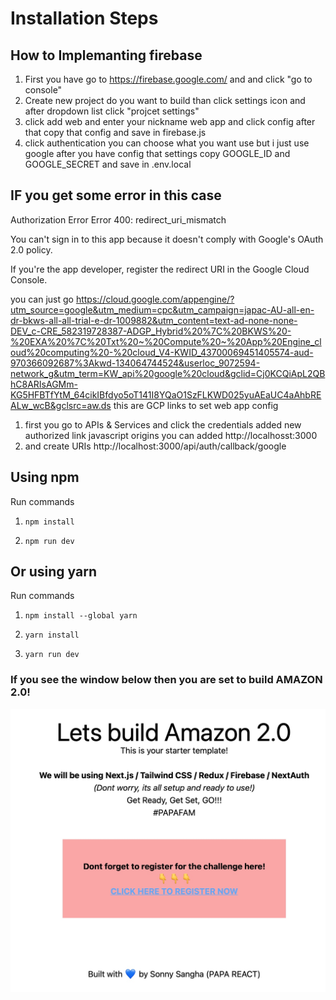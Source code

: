 # Installation Steps


## How to Implemanting firebase 

1) First you have go to https://firebase.google.com/ and and click "go to console"
2) Create new project do you want to build than click settings icon and after dropdown list click "projcet settings"
3) click add web and enter your nickname web app and click config after that copy that config and save in firebase.js
4) click authentication you can choose what you want use but i just use google 
after you have config that settings copy GOOGLE_ID and GOOGLE_SECRET and save in .env.local

## IF you get some error in this case

Authorization Error
Error 400: redirect_uri_mismatch

You can't sign in to this app because it doesn't comply with Google's OAuth 2.0 policy.

If you're the app developer, register the redirect URI in the Google Cloud Console.

you can just go https://cloud.google.com/appengine/?utm_source=google&utm_medium=cpc&utm_campaign=japac-AU-all-en-dr-bkws-all-all-trial-e-dr-1009882&utm_content=text-ad-none-none-DEV_c-CRE_582319728387-ADGP_Hybrid%20%7C%20BKWS%20-%20EXA%20%7C%20Txt%20~%20Compute%20~%20App%20Engine_cloud%20computing%20-%20cloud_V4-KWID_43700069451405574-aud-970366092687%3Akwd-134064744524&userloc_9072594-network_g&utm_term=KW_api%20google%20cloud&gclid=Cj0KCQiApL2QBhC8ARIsAGMm-KG5HFBTfYtM_64cikIBfdyo5oT141I8YQaO1SzFLKWD025yuAEaUC4aAhbREALw_wcB&gclsrc=aw.ds
this are GCP links to set web app config

1) first you go to APIs & Services and click the credentials added new authorized link javascript origins you can added http://localhosst:3000
2) and create URIs http://localhost:3000/api/auth/callback/google

## Using npm

Run commands

1) ```npm install```


2) ```npm run dev```


## Or using yarn

Run commands 

1) ```npm install --global yarn```

2) ```yarn install```

3) ```yarn run dev```


### If you see the window below then you are set to build AMAZON 2.0!

![Template Screenshot](TemplateScreenshot.jpg?raw=true "Template Screenshot")

